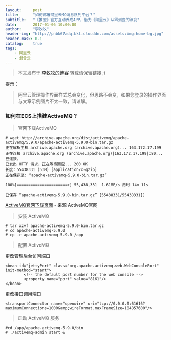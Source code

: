 ```yaml
---
layout:     post
title:      "如何部署阿里云MQ消息队列平台？"
subtitle:   "《推蜜》官方互动养成APP，借力《阿里云》从零到壹的演变"
date:       2017-01-06 10:00:00
author:     "李牧牧"
header-img: "http://pnbk67adq.bkt.clouddn.com/assets:img:home-bg.jpg"
header-mask: 0.1
catalog:    true
tags:
    - 阿里云
    - 混合云
---
```


> 本文发布于 [李牧牧的博客](http://limumu.me) 转载请保留链接 ;)

  



提示：

> 阿里云管理操作界面样式总会变化，但思路不会变，如果您登录的操作界面与文章示例图片不太一致，请谅解。



### 如何在ECS上搭建ActiveMQ？

> 官网下载ActiveMQ

```
# wget http://archive.apache.org/dist/activemq/apache-activemq/5.9.0/apache-activemq-5.9.0-bin.tar.gz
正在解析主机 archive.apache.org (archive.apache.org)... 163.172.17.199
正在连接 archive.apache.org (archive.apache.org)|163.172.17.199|:80... 已连接。
已发出 HTTP 请求，正在等待回应... 200 OK
长度：55438331 (53M) [application/x-gzip]
正在保存至: “apache-activemq-5.9.0-bin.tar.gz”

100%[======================>] 55,438,331  1.61MB/s 用时 14m 11s

已保存 “apache-activemq-5.9.0-bin.tar.gz” [55438331/55438331])
```

[ActiveMQ官网下载页面](http://activemq.apache.org/download-archives.html "ActiveMQ官网下载页面")  - 来源 ActiveMQ官网

> 安装 ActiveMQ

```
# tar xzvf apache-activemq-5.9.0-bin.tar.gz
# cd apache-activemq-5.9.0
# cp -r apache-activemq-5.9.0 /app
```

> 配置 ActiveMQ

更改管理后台访问端口

```
<bean id="jettyPort" class="org.apache.activemq.web.WebConsolePort" init-method="start">
        <!-- the default port number for the web console -->
        <property name="port" value="8161"/>
</bean>
```

更改接口调用端口

```
<transportConnector name="openwire" uri="tcp://0.0.0.0:61616?maximumConnections=1000&amp;wireFormat.maxFrameSize=104857600"/>
```



> 启动 ActiveMQ 服务

```
#cd /app/apache-activemq-5.9.0/bin
# ./activemq-admin start &
```












